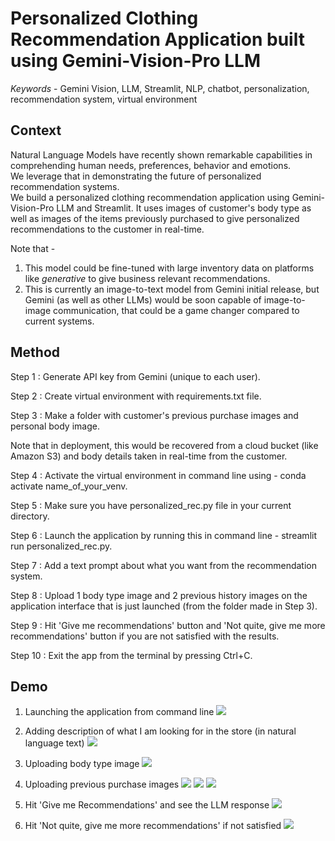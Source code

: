 # Personalized Clothing Recommendation Application built using Gemini-Vision-Pro LLM

_Keywords_ - Gemini Vision, LLM, Streamlit, NLP, chatbot, personalization, recommendation system, virtual environment

## Context 

Natural Language Models have recently shown remarkable capabilities in comprehending human needs, preferences, behavior and emotions. <br> 
We leverage that in demonstrating the future of personalized recommendation systems. <br>
We build a personalized clothing recommendation application using Gemini-Vision-Pro LLM and Streamlit. It uses images of customer's body type as well as images of the items previously purchased to give personalized recommendations to the customer in real-time. <br> 

Note that - 
1. This model could be fine-tuned with large inventory data on platforms like _generative_ to give business relevant recommendations. <br>
2. This is currently an image-to-text model from Gemini initial release, but Gemini (as well as other LLMs) would be soon capable of image-to-image communication, that could be a game changer compared to current systems. <br>

## Method 

Step 1 : Generate API key from Gemini (unique to each user). <br>

Step 2 : Create virtual environment with requirements.txt file. <br>

Step 3 : Make a folder with customer's previous purchase images and personal body image. <br>

Note that in deployment, this would be recovered from a cloud bucket (like Amazon S3) and body details taken in real-time from the customer. <br>

Step 4 : Activate the virtual environment in command line using - conda activate name_of_your_venv. <br>

Step 5 : Make sure you have personalized_rec.py file in your current directory. <br>

Step 6 : Launch the application by running this in command line - streamlit run personalized_rec.py. <br>

Step 7 : Add a text prompt about what you want from the recommendation system. <br>

Step 8 : Upload 1 body type image and 2 previous history images on the application interface that is just launched (from the folder made in Step 3). <br>

Step 9 : Hit 'Give me recommendations' button and 'Not quite, give me more recommendations' button if you are not satisfied with the results. <br>

Step 10 : Exit the app from the terminal by pressing Ctrl+C. <br> 

## Demo 
1. Launching the application from command line 
![](demo1_1.png)

2. Adding description of what I am looking for in the store (in natural language text) 
![](demo1_2.png)

3. Uploading body type image
![](demo1_3.png)

4. Uploading previous purchase images
![](demo1_4.png)
![](demo1_5.png)
![](demo1_6.png)

5. Hit 'Give me Recommendations' and see the LLM response
![](demo1_7.png)

6. Hit 'Not quite, give me more recommendations' if not satisfied
![](demo1_8.png)






